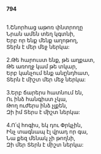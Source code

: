 **794**

\
1.Շնորհաց աթոռ փնտրողը\
Նրան ամեն տեղ կգտնի,\
Երբ որ ենք մենք աղոթող,\
Տերն է մեր մեջ ներկա:\
\
2.Թե հարուստ ենք, թե աղքատ,\
Թե առողջ կամ թե տկար,\
Երբ կանչում ենք անընդհատ,\
Տերն է միշտ մեր մեջ ներկա:\
\
3.Երբ ճարերս հատնում են,\
Ու ինձ հանգիստ չկա,\
Թող ուժերս ինձ չլքեն,\
Զի իմ Տերս է միշտ ներկա:\
\
4.Ո՛վ հոգիս, եկ դու Փրկչին,\
Ինչ տագնապ էլ վրադ որ գա,\
Նա քեզ մենակ չի թողնի,\
Զի մեր Տերն է միշտ ներկա:
